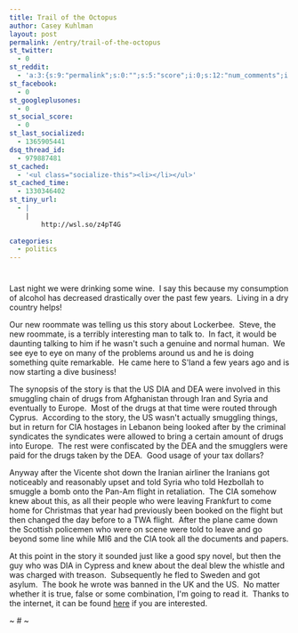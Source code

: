 ```yaml
---
title: Trail of the Octopus
author: Casey Kuhlman
layout: post
permalink: /entry/trail-of-the-octopus
st_twitter:
  - 0
st_reddit:
  - 'a:3:{s:9:"permalink";s:0:"";s:5:"score";i:0;s:12:"num_comments";i:0;}'
st_facebook:
  - 0
st_googleplusones:
  - 0
st_social_score:
  - 0
st_last_socialized:
  - 1365905441
dsq_thread_id:
  - 979887481
st_cached:
  - '<ul class="socialize-this"><li></li></ul>'
st_cached_time:
  - 1330346402
st_tiny_url:
  - |
    |
        http://wsl.so/z4pT4G
        
categories:
  - politics
---
```

# 

Last night we were drinking some wine.  I say this because my consumption of alcohol has decreased drastically over the past few years.  Living in a dry country helps!

Our new roommate was telling us this story about Lockerbee.  Steve, the new roommate, is a terribly interesting man to talk to.  In fact, it would be daunting talking to him if he wasn't such a genuine and normal human.  We see eye to eye on many of the problems around us and he is doing something quite remarkable.  He came here to S'land a few years ago and is now starting a dive business!

The synopsis of the story is that the US DIA and DEA were involved in this smuggling chain of drugs from Afghanistan through Iran and Syria and eventually to Europe.  Most of the drugs at that time were routed through Cyprus.  According to the story, the US wasn't actually smuggling things, but in return for CIA hostages in Lebanon being looked after by the criminal syndicates the syndicates were allowed to bring a certain amount of drugs into Europe.  The rest were confiscated by the DEA and the smugglers were paid for the drugs taken by the DEA.  Good usage of your tax dollars?  

Anyway after the Vicente shot down the Iranian airliner the Iranians got noticeably and reasonably upset and told Syria who told Hezbollah to smuggle a bomb onto the Pan-Am flight in retaliation.  The CIA somehow knew about this, as all their people who were leaving Frankfurt to come home for Christmas that year had previously been booked on the flight but then changed the day before to a TWA flight.  After the plane came down the Scottish policemen who were on scene were told to leave and go beyond some line while MI6 and the CIA took all the documents and papers.

At this point in the story it sounded just like a good spy novel, but then the guy who was DIA in Cypress and knew about the deal blew the whistle and was charged with treason.  Subsequently he fled to Sweden and got asylum.  The book he wrote was banned in the UK and the US.  No matter whether it is true, false or some combination, I'm going to read it.  Thanks to the internet, it can be found [here][1] if you are interested.

 [1]: http://www.american-buddha.com/trail.ch.1.htm

~ # ~